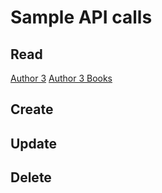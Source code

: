 ﻿# Sample API calls 

## Read
[Author 3](ReadAuthor.md)
[Author 3 Books](ReadAuthor3Books.md)

## Create

## Update

## Delete